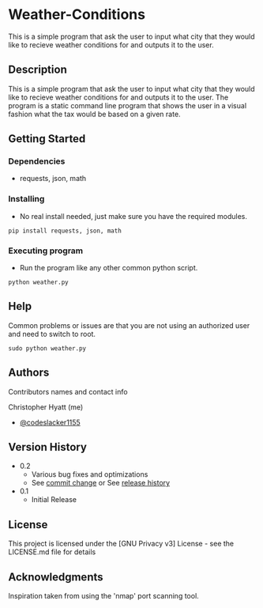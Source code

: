 # Weather-Conditions
This is a simple program that ask the user to input what city that they would like to recieve weather conditions for and outputs it to the user.

## Description

This is a simple program that ask the user to input what city that they would like to recieve weather conditions for and outputs it to the user. The program is a static command line program that shows the user in a visual fashion what the tax would be based on a given rate.
## Getting Started

### Dependencies

* requests, json, math

### Installing

* No real install needed, just make sure you have the required modules.
```
pip install requests, json, math
```

### Executing program

* Run the program like any other common python script.
```
python weather.py
```

## Help
Common problems or issues are that you are not using an authorized user and need to switch to root.
```
sudo python weather.py
```

## Authors

Contributors names and contact info

Christopher Hyatt (me)
* [@codeslacker1155](https://github.com/codeslacker1155)

## Version History

* 0.2
    * Various bug fixes and optimizations
    * See [commit change]() or See [release history]()
* 0.1
    * Initial Release

## License

This project is licensed under the [GNU Privacy v3] License - see the LICENSE.md file for details

## Acknowledgments

Inspiration taken from using the 'nmap' port scanning tool. 
